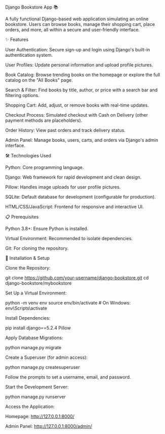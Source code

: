 Django Bookstore App 📚

A fully functional Django-based web application simulating an online bookstore. Users can browse books, manage their shopping cart, place orders, and more, all within a secure and user-friendly interface.



✨ Features





User Authentication: Secure sign-up and login using Django's built-in authentication system.



User Profiles: Update personal information and upload profile pictures.



Book Catalog: Browse trending books on the homepage or explore the full catalog on the "All Books" page.



Search & Filter: Find books by title, author, or price with a search bar and filtering options.



Shopping Cart: Add, adjust, or remove books with real-time updates.



Checkout Process: Simulated checkout with Cash on Delivery (other payment methods are placeholders).



Order History: View past orders and track delivery status.



Admin Panel: Manage books, users, carts, and orders via Django's admin interface.



🛠️ Technologies Used





Python: Core programming language.



Django: Web framework for rapid development and clean design.



Pillow: Handles image uploads for user profile pictures.



SQLite: Default database for development (configurable for production).



HTML/CSS/JavaScript: Frontend for responsive and interactive UI.



📋 Prerequisites





Python 3.8+: Ensure Python is installed.



Virtual Environment: Recommended to isolate dependencies.



Git: For cloning the repository.



🚀 Installation & Setup





Clone the Repository:

git clone https://github.com/your-username/django-bookstore.git
cd django-bookstore/mybookstore



Set Up a Virtual Environment:

python -m venv env
source env/bin/activate  # On Windows: env\Scripts\activate



Install Dependencies:

pip install django==5.2.4 Pillow



Apply Database Migrations:

python manage.py migrate



Create a Superuser (for admin access):

python manage.py createsuperuser

Follow the prompts to set a username, email, and password.



Start the Development Server:

python manage.py runserver



Access the Application:





Homepage: http://127.0.0.1:8000/



Admin Panel: http://127.0.0.1:8000/admin/
